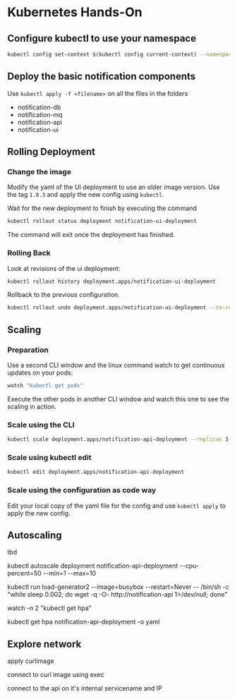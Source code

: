 # Kubernetes Hands-On

## Configure kubectl to use your namespace

```sh
kubectl config set-context $(kubectl config current-context) --namespace=your-namespace
```

## Deploy the basic notification components

Use `kubectl apply -f <filename>` on all the files in the folders

- notification-db
- notification-mq
- notification-api
- notification-ui

## Rolling Deployment

### Change the image

Modify the yaml of the UI deployment to use an older image version.
Use the tag `1.0.3` and apply the new config using `kubectl`.

Wait for the new deployment to finish by executing the command

```sh
kubectl rollout status deployment notification-ui-deployment
```

The command will exit once the deployment has finished.

### Rolling Back

Look at revisions of the ui deployment:

```sh
kubectl rollout history deployment.apps/notification-ui-deployment
```

Rollback to the previous configuration.

```sh
kubectl rollout undo deployment.apps/notification-ui-deployment --to-revision=1
```

## Scaling

### Preparation

Use a second CLI window and the linux command watch to get continuous updates on your pods:

```sh
watch "kubectl get pods"
```

Execute the other pods in another CLI window and watch this one to see the scaling in action.

### Scale using the CLI

```sh
kubectl scale deployment.apps/notification-api-deployment --replicas 3
```

### Scale using kubectl edit

```sh
kubectl edit deployment.apps/notification-api-deployment
```

### Scale using the configuration as code way

Edit your local copy of the yaml file for the config and use `kubectl apply` to apply the new config.

## Autoscaling

tbd

kubectl autoscale deployment notification-api-deployment --cpu-percent=50 --min=1 --max=10

kubectl run load-generator2 --image=busybox --restart=Never -- /bin/sh -c "while sleep 0.002; do wget -q -O- http://notification-api 1>/dev/null; done"

watch -n 2 "kubectl get hpa"

kubectl get hpa notification-api-deployment -o yaml

## Explore network

apply curlimage

connect to curl image using exec

connect to the api on it's internal servicename and IP
